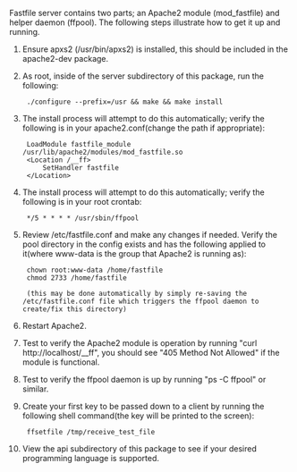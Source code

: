 Fastfile server contains two parts; an Apache2 module (mod_fastfile) and helper daemon (ffpool).  The following steps illustrate how to get it up and running.

1. Ensure apxs2 (/usr/bin/apxs2) is installed, this should be included in the apache2-dev package.

2. As root, inside of the server subdirectory of this package, run the following:

		./configure --prefix=/usr && make && make install

3. The install process will attempt to do this automatically; verify the following is in your apache2.conf(change the path if appropriate):

		LoadModule fastfile_module /usr/lib/apache2/modules/mod_fastfile.so
		<Location /__ff>
			SetHandler fastfile
		</Location>

4. The install process will attempt to do this automatically; verify the following is in your root crontab:

		*/5 * * * * /usr/sbin/ffpool

5. Review /etc/fastfile.conf and make any changes if needed.  Verify the pool directory in the config exists and has the following applied to it(where www-data is the group that Apache2 is running as):

		chown root:www-data /home/fastfile
		chmod 2733 /home/fastfile

		(this may be done automatically by simply re-saving the /etc/fastfile.conf file which triggers the ffpool daemon to create/fix this directory)

6. Restart Apache2.

7. Test to verify the Apache2 module is operation by running "curl http://localhost/__ff", you should see "405 Method Not Allowed" if the module is functional.

8. Test to verify the ffpool daemon is up by running "ps -C ffpool" or similar.

9. Create your first key to be passed down to a client by running the following shell command(the key will be printed to the screen):

		ffsetfile /tmp/receive_test_file

10. View the api subdirectory of this package to see if your desired programming language is supported.
